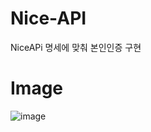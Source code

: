 # Nice-API
NiceAPi 명세에 맞춰 본인인증 구현


# Image

![image](https://github.com/myeongjunkim/Nice-API/assets/82504981/cf14bf30-1060-46cd-b7c6-2944d475c20f)



